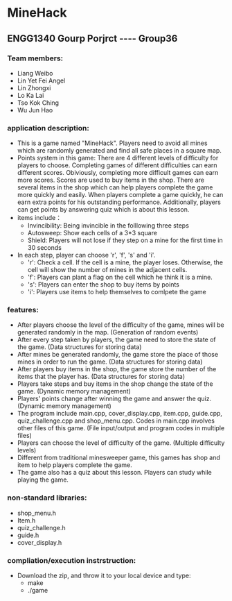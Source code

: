 # MineHack
## ENGG1340 Gourp Porjrct ---- Group36
### Team members:
- Liang Weibo
- Lin Yet Fei Angel
- Lin Zhongxi
- Lo Ka Lai
- Tso Kok Ching
- Wu Jun Hao

### application description:
- This is a game named "MineHack". Players need to avoid all mines which are randomly generated and find all safe places in a square map.
- Points system in this game: There are 4 different levels of difficulty for players to choose. Completing games of different difficulties can earn different scores. Obiviously, completing more difficult games can earn more scores. Scores are used to buy items in the shop. There are several items in the shop which can help players complete the game more quickly and easily. When players complete a game quickly, he can earn extra points for his outstanding performance. Additionally, players can get points by answering quiz which is about this lesson.
- items include：
  - Invincibility: Being invincible in the folllowing three steps
  - Autosweep: Show each cells of a 3*3 square
  - Shield: Players will not lose if they step on a mine for the first time in 30 seconds
- In each step, player can choose 'r', 'f', 's' and 'i'.
  - 'r': Check a cell. If the cell is a mine, the player loses. Otherwise, the cell will show the number of mines in the adjacent cells.
  - 'f': Players can plant a flag on the cell  which he think it is a mine.
  - 's': Players can enter the shop to buy items by points
  - 'i': Players use items to help themselves to comlpete the game

### features:
- After players choose the level of the difficulty of the game, mines will be generated randomly in the map. (Generation of random events)
- After every step taken by players, the game need to store the state of the game. (Data structures for storing data)
- After mines be generated randomly, the game store the place of those mines in order to run the game. (Data structures for storing data)
- After players buy items in the shop, the game store the number of the items that the player has. (Data structures for storing data)
- Players take steps and buy items in the shop change the state of the game. (Dynamic memory management)
- Players' points change after winning the game and answer the quiz. (Dynamic memory management)
- The program include main.cpp, cover_display.cpp, item.cpp, guide.cpp, quiz_challenge.cpp and shop_menu.cpp. Codes in main.cpp involves other files of this game. (File input/output and program codes in multiple files)
- Players can choose the level of difficulty of the game. (Multiple difficulty levels)
- Different from traditional minesweeper game, this games has shop and item to help players complete the game.
- The game also has a quiz about this lesson. Players can study while playing the game. 

### non-standard libraries:
- shop_menu.h
- Item.h
- quiz_challenge.h
- guide.h
- cover_display.h

### compliation/execution instrstruction:
- Download the zip, and throw it to your local device and type: 
  - make
  - ./game 
